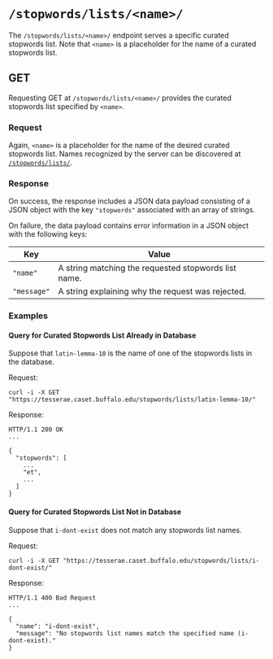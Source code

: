 # `/stopwords/lists/<name>/`

The `/stopwords/lists/<name>/` endpoint serves a specific curated stopwords list.  Note that `<name>` is a placeholder for the name of a curated stopwords list.

## GET

Requesting GET at `/stopwords/lists/<name>/` provides the curated stopwords list specified by `<name>`.

### Request

Again, `<name>` is a placeholder for the name of the desired curated stopwords list.  Names recognized by the server can be discovered at [`/stopwords/lists/`](stopwords-lists.md).

### Response

On success, the response includes a JSON data payload consisting of a JSON object with the key `"stopwords"` associated with an array of strings.

On failure, the data payload contains error information in a JSON object with the following keys:

|Key|Value|
|---|---|
|`"name"`|A string matching the requested stopwords list name.|
|`"message"`|A string explaining why the request was rejected.|

### Examples

#### Query for Curated Stopwords List Already in Database

Suppose that `latin-lemma-10` is the name of one of the stopwords lists in the database.

Request:

```
curl -i -X GET "https://tesserae.caset.buffalo.edu/stopwords/lists/latin-lemma-10/"
```

Response:

```
HTTP/1.1 200 OK
...

{
  "stopwords": [
    ...
    "et",
    ...
  ]
}
```

#### Query for Curated Stopwords List Not in Database

Suppose that `i-dont-exist` does not match any stopwords list names.

Request:

```
curl -i -X GET "https://tesserae.caset.buffalo.edu/stopwords/lists/i-dont-exist/"
```

Response:

```
HTTP/1.1 400 Bad Request
...

{
  "name": "i-dont-exist",
  "message": "No stopwords list names match the specified name (i-dont-exist)."
}
```
